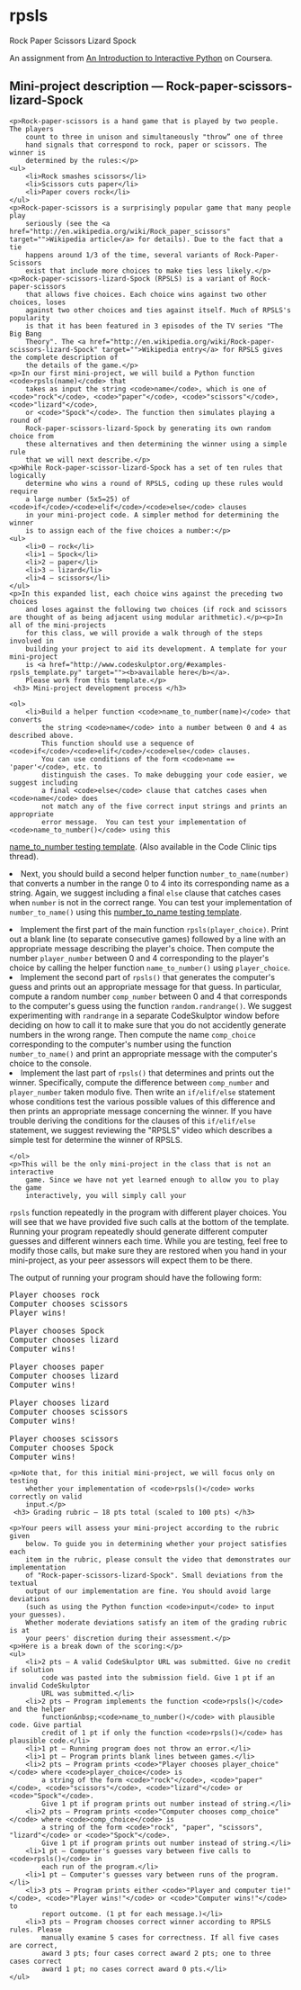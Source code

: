 rpsls
=====

Rock Paper Scissors Lizard Spock

An assignment from [An Introduction to Interactive Python](https://class.coursera.org/interactivepython-005) on Coursera. 

<div>
     <h2> Mini-project description — Rock-paper-scissors-lizard-Spock </h2>

    <p>Rock-paper-scissors is a hand game that is played by two people. The players
        count to three in unison and simultaneously "throw” one of three
        hand signals that correspond to rock, paper or scissors. The winner is
        determined by the rules:</p>
    <ul>
        <li>Rock smashes scissors</li>
        <li>Scissors cuts paper</li>
        <li>Paper covers rock</li>
    </ul>
    <p>Rock-paper-scissors is a surprisingly popular game that many people play
        seriously (see the <a href="http://en.wikipedia.org/wiki/Rock_paper_scissors" target="">Wikipedia article</a> for details). Due to the fact that a tie
        happens around 1/3 of the time, several variants of Rock-Paper-Scissors
        exist that include more choices to make ties less likely.</p>
    <p>Rock-paper-scissors-lizard-Spock (RPSLS) is a variant of Rock-paper-scissors
        that allows five choices. Each choice wins against two other choices, loses
        against two other choices and ties against itself. Much of RPSLS's popularity
        is that it has been featured in 3 episodes of the TV series "The Big Bang
        Theory". The <a href="http://en.wikipedia.org/wiki/Rock-paper-scissors-lizard-Spock" target="">Wikipedia entry</a> for RPSLS gives the complete description of
        the details of the game.</p>
    <p>In our first mini-project, we will build a Python function <code>rpsls(name)</code> that
        takes as input the string <code>name</code>, which is one of <code>"rock"</code>, <code>"paper"</code>, <code>"scissors"</code>, <code>"lizard"</code>,
        or <code>"Spock"</code>. The function then simulates playing a round of
        Rock-paper-scissors-lizard-Spock by generating its own random choice from
        these alternatives and then determining the winner using a simple rule
        that we will next describe.</p>
    <p>While Rock-paper-scissor-lizard-Spock has a set of ten rules that logically
        determine who wins a round of RPSLS, coding up these rules would require
        a large number (5x5=25) of <code>if</code>/<code>elif</code>/<code>else</code> clauses
        in your mini-project code. A simpler method for determining the winner
        is to assign each of the five choices a number:</p>
    <ul>
        <li>0 — rock</li>
        <li>1 — Spock</li>
        <li>2 — paper</li>
        <li>3 — lizard</li>
        <li>4 — scissors</li>
    </ul>
    <p>In this expanded list, each choice wins against the preceding two choices
        and loses against the following two choices (if rock and scissors are thought of as being adjacent using modular arithmetic).</p><p>In all of the mini-projects
        for this class, we will provide a walk through of the steps involved in
        building your project to aid its development. A template for your mini-project
        is <a href="http://www.codeskulptor.org/#examples-rpsls_template.py" target=""><b>available here</b></a>.
        Please work from this template.</p>
     <h3> Mini-project development process </h3>

    <ol>
        <li>Build a helper function <code>name_to_number(name)</code> that converts
            the string <code>name</code> into a number between 0 and 4 as described above.
            This function should use a sequence of <code>if</code>/<code>elif</code>/<code>else</code> clauses.
            You can use conditions of the form <code>name == 'paper'</code>, etc. to
            distinguish the cases. To make debugging your code easier, we suggest including
            a final <code>else</code> clause that catches cases when <code>name</code> does
            not match any of the five correct input strings and prints an appropriate
            error message.  You can test your implementation of <code>name_to_number()</code> using this
<a href="http://www.codeskulptor.org/#examples-name_to_number_template.py" target="">name_to_number testing template</a>. (Also available in the Code Clinic tips thread). </li>
        <li>Next, you should build a second helper function <code>number_to_name(number)</code> that
            converts a number in the range 0 to 4 into its corresponding name as a
            string. Again, we suggest including a final <code>else</code> clause that
            catches cases when <code>number</code> is not in the correct range.
You can test your implementation of <code>number_to_name()</code> using this
<a href="http://www.codeskulptor.org/#examples-number_to_name_template.py" target="">number_to_name testing template</a>.

</li>
        <li>Implement the first part of the main function <code>rpsls(player_choice)</code>.  Print out a blank line (to separate consecutive games) followed by a line with an appropriate message describing the player's choice.  Then compute the
             number <code>player_number</code> between
            0 and 4 corresponding to the player's choice by calling the helper function <code>name_to_number()</code>  using <code>player_choice</code>.</li>
        <li>Implement the second part of <code>rpsls()</code> that generates the computer's guess and prints out an appropriate message for that guess. In particular, compute a random number <code>comp_number</code> between 0 and 4 that corresponds to the computer's guess using the function <code>random.randrange()</code>.
            We suggest experimenting with <code>randrange</code> in a separate CodeSkulptor
            window before deciding on how to call it to make sure that you do not accidently
            generate numbers in the wrong range.  Then compute the name <code>comp_choice</code> corresponding to the computer's number using the function <code> number_to_name()</code> 
            and print an appropriate message with the computer's choice to the console. </li>
        <li>Implement the last part of <code>rpsls()</code> that determines and prints
            out the winner. Specifically, compute the difference between <code>comp_number</code> and <code>player_number</code> taken modulo five.  
            Then write an <code>if/elif/else</code> statement whose conditions test the various possible values of this difference and then prints an appropriate message concerning the winner.
            If you have trouble deriving the conditions for the clauses of this <code>if/elif/else</code> statement, we suggest reviewing the "RPSLS" video which describes a simple test for determine the winner of RPSLS.</li>

    </ol>
    <p>This will be the only mini-project in the class that is not an interactive
        game. Since we have not yet learned enough to allow you to play the game
        interactively, you will simply call your
<code>rpsls</code> function repeatedly
        in the program with different player choices. You will see that we have
        provided five such calls at the bottom of the template. Running your program
        repeatedly should generate different computer guesses and different winners
        each time. While you are testing, feel free to modify those calls, but
        make sure they are restored when you hand in your mini-project, as your
        peer assessors will expect them to be there.</p>
    <p>The output of running your program should have the following form:</p>
<pre>Player chooses rock
Computer chooses scissors
Player wins!

Player chooses Spock
Computer chooses lizard
Computer wins!

Player chooses paper
Computer chooses lizard
Computer wins!

Player chooses lizard
Computer chooses scissors
Computer wins!

Player chooses scissors
Computer chooses Spock
Computer wins!
</pre>

    <p>Note that, for this initial mini-project, we will focus only on testing
        whether your implementation of <code>rpsls()</code> works correctly on valid
        input.</p>
     <h3> Grading rubric — 18 pts total (scaled to 100 pts) </h3>

    <p>Your peers will assess your mini-project according to the rubric given
        below. To guide you in determining whether your project satisfies each
        item in the rubric, please consult the video that demonstrates our implementation
        of "Rock-paper-scissors-lizard-Spock". Small deviations from the textual
        output of our implementation are fine. You should avoid large deviations
        (such as using the Python function <code>input</code> to input your guesses).
        Whether moderate deviations satisfy an item of the grading rubric is at
        your peers' discretion during their assessment.</p>
    <p>Here is a break down of the scoring:</p>
    <ul>
        <li>2 pts — A valid CodeSkulptor URL was submitted. Give no credit if solution
            code was pasted into the submission field. Give 1 pt if an invalid CodeSkulptor
            URL was submitted.</li>
        <li>2 pts — Program implements the function <code>rpsls()</code> and the helper
            function&nbsp;<code>name_to_number()</code> with plausible code. Give partial
            credit of 1 pt if only the function <code>rpsls()</code> has plausible code.</li>
        <li>1 pt — Running program does not throw an error.</li>
        <li>1 pt — Program prints blank lines between games.</li>
        <li>2 pts — Program prints <code>"Player chooses player_choice"</code> where <code>player_choice</code> is
            a string of the form <code>"rock"</code>, <code>"paper"</code>, <code>"scissors"</code>, <code>"lizard"</code> or <code>"Spock"</code>.
            Give 1 pt if program prints out number instead of string.</li>
        <li>2 pts — Program prints <code>"Computer chooses comp_choice"</code> where <code>comp_choice</code> is
            a string of the form <code>"rock", "paper", "scissors", "lizard"</code> or <code>"Spock"</code>.
            Give 1 pt if program prints out number instead of string.</li>
        <li>1 pt — Computer's guesses vary between five calls to <code>rpsls()</code> in
            each run of the program.</li>
        <li>1 pt — Computer's guesses vary between runs of the program.</li>
        <li>3 pts — Program prints either <code>"Player and computer tie!"</code>, <code>"Player wins!"</code> or <code>"Computer wins!"</code> to
            report outcome. (1 pt for each message.)</li>
        <li>3 pts — Program chooses correct winner according to RPSLS rules. Please
            manually examine 5 cases for correctness. If all five cases are correct,
            award 3 pts; four cases correct award 2 pts; one to three cases correct
            award 1 pt; no cases correct award 0 pts.</li>
    </ul>
</div>
